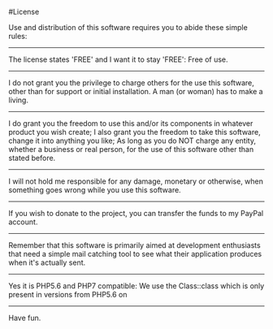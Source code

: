 #License

Use and distribution of this software requires you to abide these simple rules:

---
The license states 'FREE' and I want it to stay 'FREE': Free of use.

---
I do not grant you the privilege to charge others for the use this software, 
other than for support or initial installation. A man (or woman) has to make a living.

---
I do grant you the freedom to use this and/or its components in whatever product 
you wish create; I also grant you the freedom to take this software, change it 
into anything you like; As long as you do NOT charge any entity, whether a business
or real person, for the use of this software other than stated before.

---
I will not hold me responsible for any damage, monetary or otherwise, when something 
goes wrong while you use this software. 

---
If you wish to donate to the project, you can transfer the funds to my PayPal account.

---

Remember that this software is primarily aimed at development enthusiasts that need
a simple mail catching tool to see what their application produces when it's actually 
sent.

---
Yes it is PHP5.6 and PHP7 compatible: We use the Class::class which is only present in 
versions from PHP5.6 on

---
Have fun.